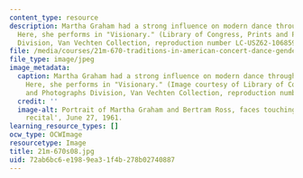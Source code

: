 ```yaml
---
content_type: resource
description: Martha Graham had a strong influence on modern dance through her choreography.
  Here, she performs in "Visionary." (Library of Congress, Prints and Photographs
  Division, Van Vechten Collection, reproduction number LC-USZ62-106859.)
file: /media/courses/21m-670-traditions-in-american-concert-dance-gender-and-autobiography-spring-2008/72ab6bc6e1989ea31f4b278b02740887_21m-670s08.jpg
file_type: image/jpeg
image_metadata:
  caption: Martha Graham had a strong influence on modern dance through her choreography.
    Here, she performs in "Visionary." (Image courtesy of Library of Congress, Prints
    and Photographs Division, Van Vechten Collection, reproduction number LC-USZ62-106859.)
  credit: ''
  image-alt: Portrait of Martha Graham and Bertram Ross, faces touching, in 'Visionary
    recital', June 27, 1961.
learning_resource_types: []
ocw_type: OCWImage
resourcetype: Image
title: 21m-670s08.jpg
uid: 72ab6bc6-e198-9ea3-1f4b-278b02740887
---
```

